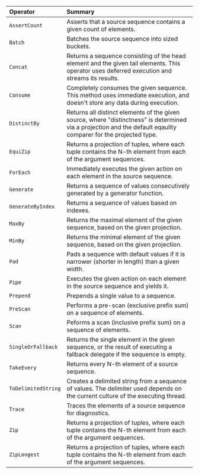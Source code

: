 | **Operator** | **Summary** |
|:-------------|:------------|
| `AssertCount` | Asserts that a source sequence contains a given count of elements. |
| `Batch`      | Batches the source sequence into sized buckets. |
| `Concat`     | Returns a sequence consisting of the head element and the given tail elements. This operator uses deferred execution and streams its results. |
| `Consume`    | Completely consumes the given sequence. This method uses immediate execution, and doesn't store any data during execution. |
| `DistinctBy` | Returns all distinct elements of the given source, where "distinctness" is determined via a projection and the default eqaulity comparer for the projected type. |
| `EquiZip`    | Returns a projection of tuples, where each tuple contains the N-th element from each of the argument sequences. |
| `ForEach`    | Immediately executes the given action on each element in the source sequence. |
| `Generate`   | Returns a sequence of values consecutively generated by a generator function. |
| `GenerateByIndex` | Returns a sequence of values based on indexes. |
| `MaxBy`      | Returns the maximal element of the given sequence, based on the given projection. |
| `MinBy`      | Returns the minimal element of the given sequence, based on the given projection. |
| `Pad`        | Pads a sequence with default values if it is narrower (shorter in length) than a given width. |
| `Pipe`       | Executes the given action on each element in the source sequence and yields it. |
| `Prepend`    | Prepends a single value to a sequence. |
| `PreScan`    | Performs a pre-scan (exclusive prefix sum) on a sequence of elements. |
| `Scan`       | Peforms a scan (inclusive prefix sum) on a sequence of elements. |
| `SingleOrFallback` | Returns the single element in the given sequence, or the result of executing a fallback delegate if the sequence is empty. |
| `TakeEvery`  | Returns every N-th element of a source sequence. |
| `ToDelimitedString` | Creates a delimited string from a sequence of values. The delimiter used depends on the current culture of the executing thread. |
| `Trace`      | Traces the elements of a source sequence for diagnostics. |
| `Zip`        | Returns a projection of tuples, where each tuple contains the N-th element from each of the argument sequences. |
| `ZipLongest` | Returns a projection of tuples, where each tuple contains the N-th element from each of the argument sequences. |